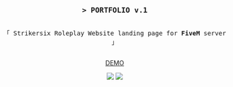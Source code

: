 
<h3 align="center">
  <samp>&gt; <b>PORTFOLIO v.1</b>
  </samp>
</h3>

<p align="center">
  <samp
    ><br />「 Strikersix Roleplay Website landing page for <b>FiveM</b> server 」
    <br />
    <br />
  </samp>
</p>
<p align="center">
<a href="https://strikersix.vercel.app" target="_blank">DEMO</a>
</p>
<div align="center">
    <img src="https://img.shields.io/badge/html5-%23E34F26.svg?style=for-the-badge&logo=html5&logoColor=white"/>
    <img src="https://img.shields.io/badge/css3-%231572B6.svg?style=for-the-badge&logo=css3&logoColor=white"/>
<!--     <img src="https://img.shields.io/badge/tailwindcss-%2338B2AC.svg?style=for-the-badge&logo=tailwind-css&logoColor=white"/> -->
<!--     <img src="https://img.shields.io/badge/react-%2320232a.svg?style=for-the-badge&logo=react&logoColor=%2361DAFB"/> -->
<!--     <img src="https://img.shields.io/badge/vite-%23646CFF.svg?style=for-the-badge&logo=vite&logoColor=white"/> -->
</div>
